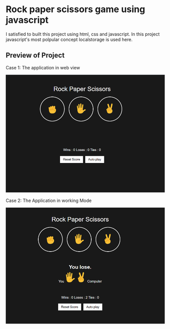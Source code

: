 # Rock paper scissors game using javascript

I satisfied to built this project using html, css and javascript.
In this project javascript's most polpular concept localstorage is used here.

## Preview of Project

Case 1: The application in web view

![alt text](images/output1.png)

Case 2: The Application in working Mode

![alt text](images/output2.png)

